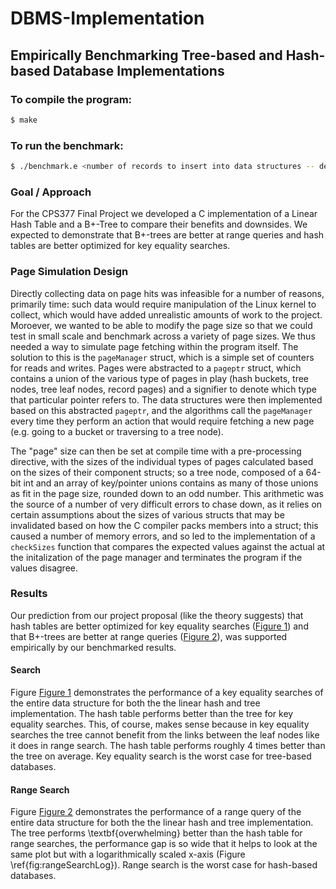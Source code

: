 # DBMS-Implementation
## Empirically Benchmarking Tree-based and Hash-based Database Implementations
### To compile the program: 
```zsh
$ make
```

### To run the benchmark:
```zsh
$ ./benchmark.e <number of records to insert into data structures -- defaults to 150>
```
### Goal / Approach
For the CPS377 Final Project we developed a C implementation of a Linear Hash Table and a B+-Tree to compare their benefits and downsides. We expected to demonstrate that B+-trees are better at range queries and hash tables are better optimized for key equality searches.

### Page Simulation Design

Directly collecting data on page hits was infeasible for a number of reasons, primarily time: such data would require manipulation of the Linux kernel to collect, which would have added unrealistic amounts of work to the project. Moroever, we wanted to be able to modify the page size so that we could test in small scale and benchmark across a variety of page sizes. We thus needed a way to simulate page fetching within the program itself. The solution to this is the `pageManager` struct, which is a simple set of counters for reads and writes. Pages were abstracted to a `pageptr` struct, which contains a union of the various type of pages in play (hash buckets, tree nodes, tree leaf nodes, record pages) and a signifier to denote which type that particular pointer refers to. The data structures were then implemented based on this abstracted `pageptr`, and the algorithms call the `pageManager` every time they perform an action that would require fetching a new page (e.g. going to a bucket or traversing to a tree node).

The "page" size can then be set at compile time with a pre-processing directive, with the sizes of the individual types of pages calculated based on the sizes of their component structs; so a tree node, composed of a 64-bit int and an array of key/pointer unions contains as many of those unions as fit in the page size, rounded down to an odd number.  This arithmetic was the source of a number of very difficult errors to chase down, as it relies on certain assumptions about the sizes of various structs that may be invalidated based on how the C compiler packs members into a struct; this caused a number of memory errors, and so led to the implementation of a `checkSizes` function that compares the expected values against the actual at the initalization of the page manager and terminates the program if the values disagree.
 
### Results

Our prediction from our project proposal (like the theory suggests) that hash tables are better optimized for key equality searches ([Figure 1](Documents/searchReadsPlot.png)) and that B+-trees are better at range queries ([Figure 2](Documents/rangeSearchReadsPlot.png)), was supported empirically by our benchmarked results.

#### Search

Figure [Figure 1](Documents/searchReadsPlot.png) demonstrates the performance of a key equality searches of the entire data structure for both the the linear hash and tree implementation. The hash table performs better than the tree for key equality searches. This, of course, makes sense because in key equality searches the tree cannot benefit from the links between the leaf nodes like it does in range search. The hash table performs roughly 4 times better than the tree on average. Key equality search is the worst case for tree-based databases. 

#### Range Search

Figure [Figure 2](Documents/rangeSearchReadsPlot.png) demonstrates the performance of a range query of the entire data structure for both the the linear hash and tree implementation. The tree performs \textbf{overwhelming} better than the hash table for range searches, the performance gap is so wide that it helps to look at the same plot but with a logarithmically scaled x-axis (Figure \ref{fig:rangeSearchLog}). Range search is the worst case for hash-based databases.
